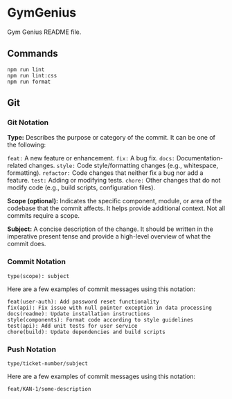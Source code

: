 # GymGenius

Gym Genius README file.

## Commands

`npm run lint`<br />
`npm run lint:css`<br />
`npm run format`<br />

## Git

### Git Notation

<b>Type:</b> Describes the purpose or category of the commit. It can be one of the following:

`feat:` A new feature or enhancement.
`fix:` A bug fix.
`docs:` Documentation-related changes.
`style:` Code style/formatting changes (e.g., whitespace, formatting).
`refactor:` Code changes that neither fix a bug nor add a feature.
`test:` Adding or modifying tests.
`chore:` Other changes that do not modify code (e.g., build scripts, configuration files).

<b>Scope (optional):</b> Indicates the specific component, module, or area of the codebase that the commit affects. It helps provide additional context. Not all commits require a scope.

<b>Subject:</b> A concise description of the change. It should be written in the imperative present tense and provide a high-level overview of what the commit does.

### Commit Notation

`type(scope): subject`

Here are a few examples of commit messages using this notation:

`feat(user-auth): Add password reset functionality`<br />
`fix(api): Fix issue with null pointer exception in data processing`<br />
`docs(readme): Update installation instructions`<br />
`style(components): Format code according to style guidelines`<br />
`test(api): Add unit tests for user service`<br />
`chore(build): Update dependencies and build scripts`<br />

### Push Notation

`type/ticket-number/subject`<br/>

Here are a few examples of commit messages using this notation:

`feat/KAN-1/some-description`

